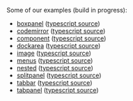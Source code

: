 

Some of our examples (build in progress):

  - [boxpanel](boxpanel/) ([typescript source](boxpanel/index.ts))
  - [codemirror](codemirror/) ([typescript source](codemirror/index.ts))
  - [component](component/) ([typescript source](component/index.ts))
  - [dockarea](dockarea/) ([typescript source](dockarea/index.ts))
  - [image](image/) ([typescript source](image/index.ts))
  - [menus](menus/) ([typescript source](menus/index.ts))
  - [nested](nested/) ([typescript source](nested/index.ts))
  - [splitpanel](splitpanel/) ([typescript source](splitpanel/index.ts))
  - [tabbar](tabbar/) ([typescript source](tabbar/index.ts))
  - [tabpanel](tabpanel/) ([typescript source](tabpanel/index.ts))
